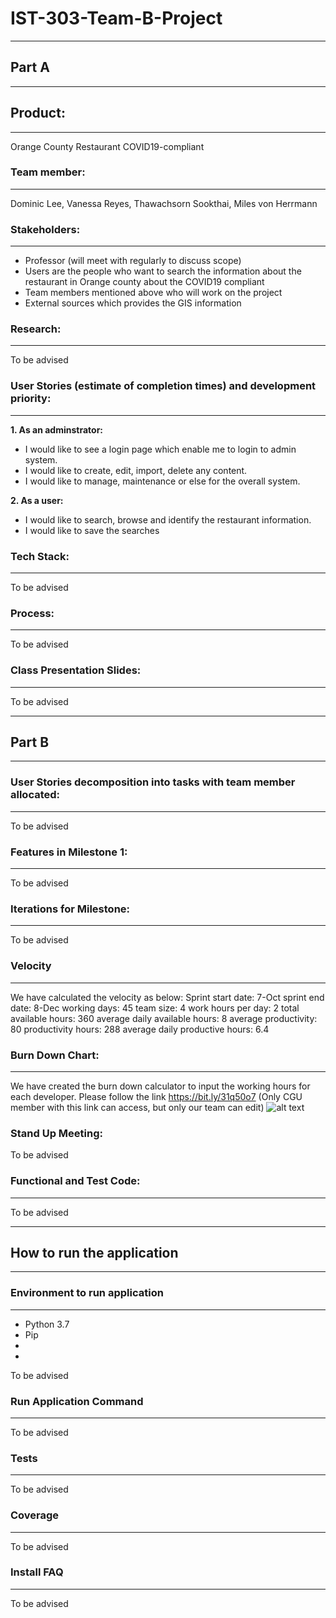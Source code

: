 # IST-303-Team-B-Project
***
## Part A
---
## Product:
---
Orange County Restaurant COVID19-compliant
### Team member:
---
Dominic Lee, Vanessa Reyes, Thawachsorn Sookthai, Miles von Herrmann
### Stakeholders:
---
* Professor (will meet with regularly to discuss scope)
* Users are the people who want to search the information about the restaurant in Orange county about the COVID19 compliant
* Team members mentioned above who will work on the project
* External sources which provides the GIS information
### Research:
---
To be advised
### User Stories (estimate of completion times) and development priority:
---
**1. As an adminstrator:**
 - I would like to see a login page which enable me to login to admin system.
 - I would like to create, edit, import, delete any content.
 - I would like to manage, maintenance or else for the overall system.

**2. As a user:**
 - I would like to search, browse and identify the restaurant information.
 - I would like to save the searches
### Tech Stack:
---
To be advised
### Process:
---
To be advised
### Class Presentation Slides:
---
To be advised

***
## Part B
---
### User Stories decomposition into tasks with team member allocated:
---
To be advised
### Features in Milestone 1:
---
To be advised
### Iterations for Milestone:
---
To be advised
### Velocity
---
We have calculated the velocity as below:
Sprint start date:	7-Oct
sprint end date:	8-Dec
working days:	45
team size:	4
work hours per day:	2
total available hours:	360
average daily available hours:	8
average productivity:	80
productivity hours:	288
average daily productive hours:	6.4

### Burn Down Chart:
---
We have created the burn down calculator to input the working hours for each developer.
Please follow the link https://bit.ly/31q50o7
(Only CGU member with this link can access, but only our team can edit)
![alt text](https://i.ibb.co/KDqyMKz/Burndownchart.png)

### Stand Up Meeting:
To be advised
### Functional and Test Code:
---
To be advised

***
## How to run the application
---
### Environment to run application
---
* Python 3.7
* Pip
*
*
To be advised
### Run Application Command
---
To be advised
### Tests
---
To be advised
### Coverage
---
To be advised
### Install FAQ
---
To be advised
